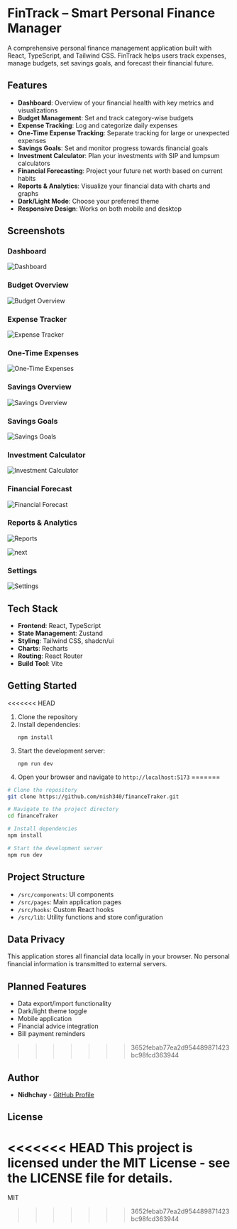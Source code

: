 # FinTrack – Smart Personal Finance Manager

A comprehensive personal finance management application built with React, TypeScript, and Tailwind CSS. FinTrack helps users track expenses, manage budgets, set savings goals, and forecast their financial future.

## Features

- **Dashboard**: Overview of your financial health with key metrics and visualizations
- **Budget Management**: Set and track category-wise budgets
- **Expense Tracking**: Log and categorize daily expenses
- **One-Time Expense Tracking**: Separate tracking for large or unexpected expenses
- **Savings Goals**: Set and monitor progress towards financial goals
- **Investment Calculator**: Plan your investments with SIP and lumpsum calculators
- **Financial Forecasting**: Project your future net worth based on current habits
- **Reports & Analytics**: Visualize your financial data with charts and graphs
- **Dark/Light Mode**: Choose your preferred theme
- **Responsive Design**: Works on both mobile and desktop

## Screenshots

### Dashboard
![Dashboard](./src/assets/one.png)

### Budget Overview
![Budget Overview](./src/assets/two.png)

### Expense Tracker
![Expense Tracker](./src/assets/three.png)

### One-Time Expenses
![One-Time Expenses](./src/assets/four.png)

### Savings Overview
![Savings Overview](./src/assets/five.png)

### Savings Goals
![Savings Goals](./src/assets/six.png)

### Investment Calculator
![Investment Calculator](./src/assets/seven.png)

### Financial Forecast
![Financial Forecast](./src/assets/eight.png)

### Reports & Analytics
![Reports](./src/assets/nine.png)

![next](./src/assets/ten.png)

### Settings
![Settings](./src/assets/one-one.png)

## Tech Stack

- **Frontend**: React, TypeScript
- **State Management**: Zustand
- **Styling**: Tailwind CSS, shadcn/ui
- **Charts**: Recharts
- **Routing**: React Router
- **Build Tool**: Vite

## Getting Started

<<<<<<< HEAD
1. Clone the repository
2. Install dependencies:
   ```
   npm install
   ```
3. Start the development server:
   ```
   npm run dev
   ```
4. Open your browser and navigate to `http://localhost:5173`
=======
```bash
# Clone the repository
git clone https://github.com/nish340/financeTraker.git

# Navigate to the project directory
cd financeTraker

# Install dependencies
npm install

# Start the development server
npm run dev
```

## Project Structure

- `/src/components`: UI components
- `/src/pages`: Main application pages
- `/src/hooks`: Custom React hooks
- `/src/lib`: Utility functions and store configuration

## Data Privacy

This application stores all financial data locally in your browser. No personal financial information is transmitted to external servers.

## Planned Features

- Data export/import functionality
- Dark/light theme toggle
- Mobile application
- Financial advice integration
- Bill payment reminders
>>>>>>> 3652febab77ea2d954489871423bc98fcd363944

## Author

- **Nidhchay** - [GitHub Profile](https://github.com/nidhchay)

## License

<<<<<<< HEAD
This project is licensed under the MIT License - see the LICENSE file for details.
=======
MIT
>>>>>>> 3652febab77ea2d954489871423bc98fcd363944

